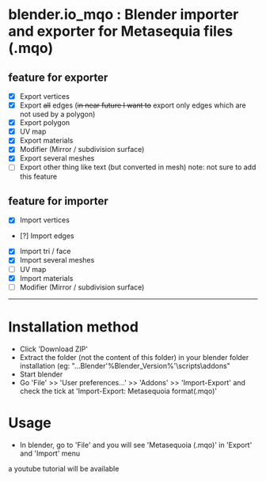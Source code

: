 blender.io_mqo : Blender importer and exporter for Metasequia files (.mqo)
==============

feature for exporter
--------------
- [x] Export vertices
- [x] Export ~~all~~ edges (~~in near future I want to~~ export only edges which are not used by a polygon)
- [X] Export polygon
- [X] UV map
- [X] Export materials
- [X] Modifier (Mirror / subdivision surface)
- [X] Export several meshes
- [ ] Export other thing like text (but converted in mesh) note: not sure to add this feature

feature for importer
--------------
- [x] Import vertices
- [?] Import edges
- [X] Import tri / face
- [X] Import several meshes
- [ ] UV map
- [X] Import materials
- [ ] Modifier (Mirror / subdivision surface)

___
# Installation method
- Click 'Download ZIP'
- Extract the folder (not the content of this folder) in your blender folder installation (eg: "...Blender\'%Blender_Version%'\scripts\addons\"
- Start blender
- Go 'File' >> 'User preferences...' >> 'Addons' >> 'Import-Export' and check the tick at 'Import-Export: Metasequoia format(.mqo)'

# Usage
- In blender, go to 'File' and you will see 'Metasequoia (.mqo)' in 'Export' and 'Import' menu

a youtube tutorial will be available